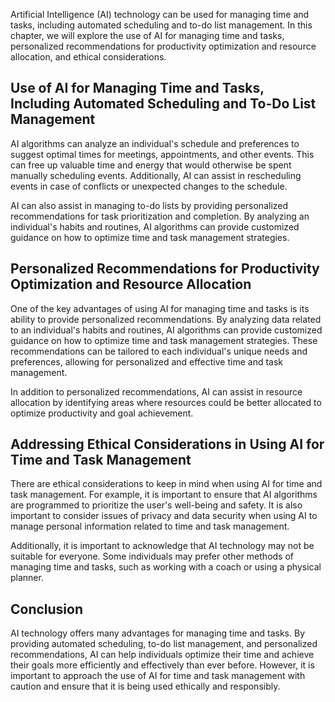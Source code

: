 
Artificial Intelligence (AI) technology can be used for managing time and tasks, including automated scheduling and to-do list management. In this chapter, we will explore the use of AI for managing time and tasks, personalized recommendations for productivity optimization and resource allocation, and ethical considerations.

Use of AI for Managing Time and Tasks, Including Automated Scheduling and To-Do List Management
-----------------------------------------------------------------------------------------------

AI algorithms can analyze an individual's schedule and preferences to suggest optimal times for meetings, appointments, and other events. This can free up valuable time and energy that would otherwise be spent manually scheduling events. Additionally, AI can assist in rescheduling events in case of conflicts or unexpected changes to the schedule.

AI can also assist in managing to-do lists by providing personalized recommendations for task prioritization and completion. By analyzing an individual's habits and routines, AI algorithms can provide customized guidance on how to optimize time and task management strategies.

Personalized Recommendations for Productivity Optimization and Resource Allocation
----------------------------------------------------------------------------------

One of the key advantages of using AI for managing time and tasks is its ability to provide personalized recommendations. By analyzing data related to an individual's habits and routines, AI algorithms can provide customized guidance on how to optimize time and task management strategies. These recommendations can be tailored to each individual's unique needs and preferences, allowing for personalized and effective time and task management.

In addition to personalized recommendations, AI can assist in resource allocation by identifying areas where resources could be better allocated to optimize productivity and goal achievement.

Addressing Ethical Considerations in Using AI for Time and Task Management
--------------------------------------------------------------------------

There are ethical considerations to keep in mind when using AI for time and task management. For example, it is important to ensure that AI algorithms are programmed to prioritize the user's well-being and safety. It is also important to consider issues of privacy and data security when using AI to manage personal information related to time and task management.

Additionally, it is important to acknowledge that AI technology may not be suitable for everyone. Some individuals may prefer other methods of managing time and tasks, such as working with a coach or using a physical planner.

Conclusion
----------

AI technology offers many advantages for managing time and tasks. By providing automated scheduling, to-do list management, and personalized recommendations, AI can help individuals optimize their time and achieve their goals more efficiently and effectively than ever before. However, it is important to approach the use of AI for time and task management with caution and ensure that it is being used ethically and responsibly.
